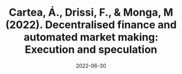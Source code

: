 ---
title: "Cartea, Á., Drissi, F., & Monga, M  (2022). Decentralised finance and automated market making: Execution and speculation"
collection: workingpapers
permalink: /workingpapers/amm_execution
excerpt: #'This paper is about the number 3. The number 4 is left for future work.'
date: 2022-06-30
venue: '3rd round - Journal of Economic Dynamics and Control.'
paperurl: 'https://papers.ssrn.com/sol3/papers.cfm?abstract_id=4144743'
citation: 'Cartea, Á., Drissi, F., & Monga, M. (2023). Decentralised finance and automated market making: Execution and speculation. arXiv preprint arXiv:2307.03499.'
---